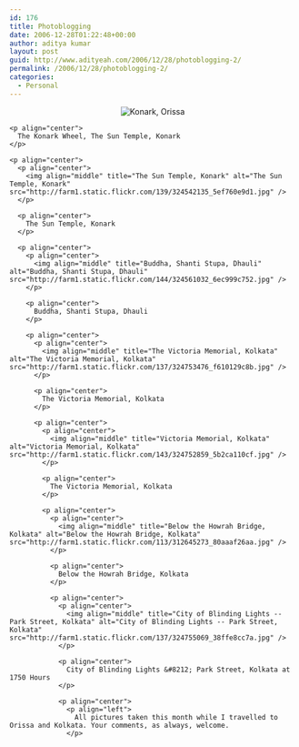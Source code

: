 ```yaml
---
id: 176
title: Photoblogging
date: 2006-12-28T01:22:48+00:00
author: aditya kumar
layout: post
guid: http://www.adityeah.com/2006/12/28/photoblogging-2/
permalink: /2006/12/28/photoblogging-2/
categories:
  - Personal
---
```

<p align="left">
  <p align="center">
    <p align="center">
      <img align="middle" title="Konark, Orissa" alt="Konark, Orissa" src="http://farm1.static.flickr.com/140/324550474_6c75d2432a.jpg" />
    </p>
    
    <p align="center">
      The Konark Wheel, The Sun Temple, Konark
    </p>
    
    <p align="center">
      <p align="center">
        <img align="middle" title="The Sun Temple, Konark" alt="The Sun Temple, Konark" src="http://farm1.static.flickr.com/139/324542135_5ef760e9d1.jpg" />
      </p>
      
      <p align="center">
        The Sun Temple, Konark
      </p>
      
      <p align="center">
        <p align="center">
          <img align="middle" title="Buddha, Shanti Stupa, Dhauli" alt="Buddha, Shanti Stupa, Dhauli" src="http://farm1.static.flickr.com/144/324561032_6ec999c752.jpg" />
        </p>
        
        <p align="center">
          Buddha, Shanti Stupa, Dhauli
        </p>
        
        <p align="center">
          <p align="center">
            <img align="middle" title="The Victoria Memorial, Kolkata" alt="The Victoria Memorial, Kolkata" src="http://farm1.static.flickr.com/137/324753476_f610129c8b.jpg" />
          </p>
          
          <p align="center">
            The Victoria Memorial, Kolkata
          </p>
          
          <p align="center">
            <p align="center">
              <img align="middle" title="Victoria Memorial, Kolkata" alt="Victoria Memorial, Kolkata" src="http://farm1.static.flickr.com/143/324752859_5b2ca110cf.jpg" />
            </p>
            
            <p align="center">
              The Victoria Memorial, Kolkata
            </p>
            
            <p align="center">
              <p align="center">
                <img align="middle" title="Below the Howrah Bridge, Kolkata" alt="Below the Howrah Bridge, Kolkata" src="http://farm1.static.flickr.com/113/312645273_80aaaf26aa.jpg" />
              </p>
              
              <p align="center">
                Below the Howrah Bridge, Kolkata
              </p>
              
              <p align="center">
                <p align="center">
                  <img align="middle" title="City of Blinding Lights -- Park Street, Kolkata" alt="City of Blinding Lights -- Park Street, Kolkata" src="http://farm1.static.flickr.com/137/324755069_38ffe8cc7a.jpg" />
                </p>
                
                <p align="center">
                  City of Blinding Lights &#8212; Park Street, Kolkata at 1750 Hours
                </p>
                
                <p align="center">
                  <p align="left">
                    All pictures taken this month while I travelled to Orissa and Kolkata. Your comments, as always, welcome.
                  </p>